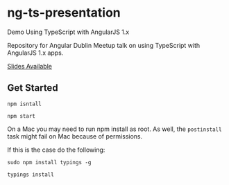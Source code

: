 # ng-ts-presentation
Demo Using TypeScript with AngularJS 1.x

Repository for Angular Dublin Meetup talk on using TypeScript with AngularJS 1.x apps. 

[Slides Available](https://docs.google.com/presentation/d/1pMYH05GgtgW81iD8b5FcZ1VhXPdDB9cW5YJWTH7zLwQ/edit?usp=sharing)

## Get Started

```npm isntall```

```npm start```

On a Mac you may need to run npm install as root. As well, the `postinstall` task might fail on Mac because of permissions.

If this is the case do the following:

```sudo npm install typings -g```

```typings install```
